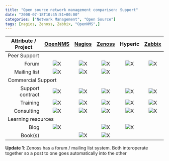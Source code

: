 ```yaml
---
title: "Open source network management comparison: Support"
date: "2008-07-18T10:45:51+00:00"
categories: ["Network Management", "Open Source"]
tags: [nagios, Zenoss, Zabbix, "OpenNMS",]
---
```


<table class="attribute-tbl" border="0">
<thead>
<tr align="center">
<th>Attribute / Project</th>
<th><a href="http://www.opennms.org/">OpenNMS</a></th>
<th><a href="http://www.nagios.org/">Nagios</a></th>
<th><a href="http://www.zenoss.org/">Zenoss</a></th>
<th>Hyperic</th>
<th><a href="http://www.zabbix.com/">Zabbix</a></th>
</tr>
</thead>
<tbody>
<tr class="group-ttl">
<td colspan="6">Peer Support</td>
</tr>
<tr class="odd" align="center">
<td align="right">Forum</td>
<td><img src="//techteapot.com/wp-content/uploads/2008/07/tick.png" alt="X" /></td>
<td><img src="//techteapot.com/wp-content/uploads/2008/07/tick.png" alt="X" /></td>
<td><img src="//techteapot.com/wp-content/uploads/2008/07/tick.png" alt="X" /></td>
<td><img src="//techteapot.com/wp-content/uploads/2008/07/tick.png" alt="X" /></td>
<td><img src="//techteapot.com/wp-content/uploads/2008/07/tick.png" alt="X" /></td>
</tr>
<tr align="center">
<td align="right">Mailing list</td>
<td><img src="//techteapot.com/wp-content/uploads/2008/07/tick.png" alt="X" /></td>
<td><img src="//techteapot.com/wp-content/uploads/2008/07/tick.png" alt="X" /></td>
<td><img src="//techteapot.com/wp-content/uploads/2008/07/tick.png" alt="X" /></td>
<td><img src="//techteapot.com/wp-content/uploads/2008/07/cross.png" alt="" /></td>
<td><img src="//techteapot.com/wp-content/uploads/2008/07/cross.png" alt="" /></td>
</tr>
<tr class="group-ttl">
<td colspan="6">Commercial Support</td>
</tr>
<tr class="odd" align="center">
<td align="right">Support contract</td>
<td><img src="//techteapot.com/wp-content/uploads/2008/07/tick.png" alt="X" /></td>
<td><img src="//techteapot.com/wp-content/uploads/2008/07/tick.png" alt="X" /></td>
<td><img src="//techteapot.com/wp-content/uploads/2008/07/tick.png" alt="X" /></td>
<td><img src="//techteapot.com/wp-content/uploads/2008/07/tick.png" alt="X" /></td>
<td><img src="//techteapot.com/wp-content/uploads/2008/07/tick.png" alt="X" /></td>
</tr>
<tr align="center">
<td align="right">Training</td>
<td><img src="//techteapot.com/wp-content/uploads/2008/07/tick.png" alt="X" /></td>
<td><img src="//techteapot.com/wp-content/uploads/2008/07/tick.png" alt="X" /></td>
<td><img src="//techteapot.com/wp-content/uploads/2008/07/tick.png" alt="X" /></td>
<td><img src="http://techteapot.com/wp-content/uploads/2008/07/tick.png" alt="X" /></td>
<td><img src="http://techteapot.com/wp-content/uploads/2008/07/tick.png" alt="X" /></td>
</tr>
<tr class="odd" align="center">
<td align="right">Consulting</td>
<td><img src="//techteapot.com/wp-content/uploads/2008/07/tick.png" alt="X" /></td>
<td><img src="//techteapot.com/wp-content/uploads/2008/07/tick.png" alt="X" /></td>
<td><img src="//techteapot.com/wp-content/uploads/2008/07/tick.png" alt="X" /></td>
<td><img src="//techteapot.com/wp-content/uploads/2008/07/tick.png" alt="X" /></td>
<td><img src="//techteapot.com/wp-content/uploads/2008/07/tick.png" alt="X" /></td>
</tr>
<tr class="group-ttl">
<td colspan="6">Learning resources</td>
</tr>
<tr class="odd" align="center">
<td align="right">Blog</td>
<td><img src="//techteapot.com/wp-content/uploads/2008/07/tick.png" alt="X" /></td>
<td><img src="//techteapot.com/wp-content/uploads/2008/07/tick.png" alt="" /></td>
<td><img src="//techteapot.com/wp-content/uploads/2008/07/tick.png" alt="X" /></td>
<td><img src="//techteapot.com/wp-content/uploads/2008/07/tick.png" alt="X" /></td>
<td><img src="//techteapot.com/wp-content/uploads/2008/07/cross.png" alt="" /></td>
</tr>
<tr align="center">
<td align="right">Book(s)</td>
<td><img src="//techteapot.com/wp-content/uploads/2008/07/cross.png" alt="" /></td>
<td><img src="//techteapot.com/wp-content/uploads/2008/07/tick.png" alt="X" /></td>
<td><img src="//techteapot.com/wp-content/uploads/2008/07/tick.png" alt="X" /></td>
<td><img src="//techteapot.com/wp-content/uploads/2008/07/cross.png" alt="" /></td>
<td><img src="//techteapot.com/wp-content/uploads/2008/07/cross.png" alt="" /></td>
</tr>
</tbody>
</table>
<strong>Update 1</strong>: Zenoss has a forum / mailing list system. Both interoperate together so a post to one goes automatically into the other
